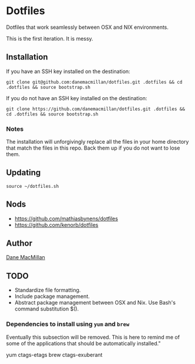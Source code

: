 # Dotfiles

Dotfiles that work seamlessly between OSX and NIX environments.

This is the first iteration. It is messy.

## Installation

If you have an SSH key installed on the destination:

`git clone git@github.com:danemacmillan/dotfiles.git .dotfiles && cd .dotfiles && source bootstrap.sh`

If you do not have an SSH key installed on the destination:

`git clone https://github.com/danemacmillan/dotfiles.git .dotfiles && cd .dotfiles && source bootstrap.sh`

### Notes

The installation will unforgivingly replace all the files in your home directory that match the files in this repo. Back them up if you do not want to lose them.

## Updating

`source ~/dotfiles.sh`

## Nods

- https://github.com/mathiasbynens/dotfiles
- https://github.com/kenorb/dotfiles

## Author

[Dane MacMillan](https://danemacmillan.com)

## TODO

- Standardize file formatting.
- Include package management.
- Abstract package management between OSX and Nix. Use Bash's command substitution $().


### Dependencies to install using `yum` and `brew`

Eventually this subsection will be removed. This is here to remind me of some of the applications that should be automatically installed."

yum ctags-etags
brew ctags-exuberant 
